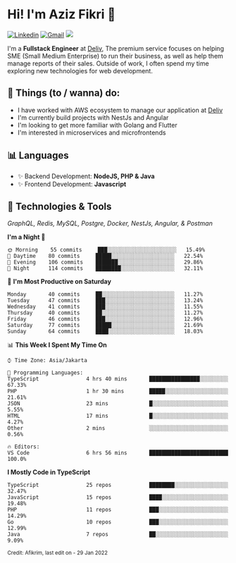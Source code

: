 <!-- Greetings -->
# Hi! I'm Aziz Fikri :bow:

<!-- Social Media -->
[![Linkedin](https://img.shields.io/badge/-afikrim-blue?style=flat&logo=Linkedin&logoColor=white)](https://www.linkedin.com/in/afikrim/)
[![Gmail](https://img.shields.io/badge/-afikrim10@gmail.com-c14438?style=flat&logo=Gmail&logoColor=white)](mailto:afikrim10@gmail.com)
![](https://komarev.com/ghpvc/?username=afikrim&label=Visitor&color=2bbc8a)

<!-- Introduction -->
I'm a **Fullstack Engineer** at [Deliv](https://kios.deliv.id), The premium service focuses on helping SME (Small Medium Enterprise) to run their business, as well as help them manage reports of their sales. Outside of work, I often spend my time exploring new technologies for web development.

## 📃 Things (to / wanna) do:
- I have worked with AWS ecosystem to manage our application at [Deliv](https://kios.deliv.id)
- I'm currently build projects with NestJs and Angular
- I'm looking to get more familiar with Golang and Flutter
- I'm interested in microservices and microfrontends

## 📊 Languages
- ✨ Backend Development: **NodeJS, PHP & Java**
- ✨ Frontend Development: **Javascript**

## 🔧 Technologies & Tools
*GraphQL, Redis, MySQL, Postgre, Docker, NestJs, Angular, & Postman*

<!--START_SECTION:waka-->
**I'm a Night 🦉** 

```text
🌞 Morning    55 commits     ███░░░░░░░░░░░░░░░░░░░░░░   15.49% 
🌆 Daytime    80 commits     █████░░░░░░░░░░░░░░░░░░░░   22.54% 
🌃 Evening    106 commits    ███████░░░░░░░░░░░░░░░░░░   29.86% 
🌙 Night      114 commits    ████████░░░░░░░░░░░░░░░░░   32.11%

```
📅 **I'm Most Productive on Saturday** 

```text
Monday       40 commits     ██░░░░░░░░░░░░░░░░░░░░░░░   11.27% 
Tuesday      47 commits     ███░░░░░░░░░░░░░░░░░░░░░░   13.24% 
Wednesday    41 commits     ███░░░░░░░░░░░░░░░░░░░░░░   11.55% 
Thursday     40 commits     ██░░░░░░░░░░░░░░░░░░░░░░░   11.27% 
Friday       46 commits     ███░░░░░░░░░░░░░░░░░░░░░░   12.96% 
Saturday     77 commits     █████░░░░░░░░░░░░░░░░░░░░   21.69% 
Sunday       64 commits     ████░░░░░░░░░░░░░░░░░░░░░   18.03%

```


📊 **This Week I Spent My Time On** 

```text
⌚︎ Time Zone: Asia/Jakarta

💬 Programming Languages: 
TypeScript               4 hrs 40 mins       ████████████████░░░░░░░░░   67.33% 
PHP                      1 hr 30 mins        █████░░░░░░░░░░░░░░░░░░░░   21.61% 
JSON                     23 mins             █░░░░░░░░░░░░░░░░░░░░░░░░   5.55% 
HTML                     17 mins             █░░░░░░░░░░░░░░░░░░░░░░░░   4.27% 
Other                    2 mins              ░░░░░░░░░░░░░░░░░░░░░░░░░   0.56%

🔥 Editors: 
VS Code                  6 hrs 56 mins       █████████████████████████   100.0%

```

**I Mostly Code in TypeScript** 

```text
TypeScript               25 repos            ████████░░░░░░░░░░░░░░░░░   32.47% 
JavaScript               15 repos            ████░░░░░░░░░░░░░░░░░░░░░   19.48% 
PHP                      11 repos            ███░░░░░░░░░░░░░░░░░░░░░░   14.29% 
Go                       10 repos            ███░░░░░░░░░░░░░░░░░░░░░░   12.99% 
Java                     7 repos             ██░░░░░░░░░░░░░░░░░░░░░░░   9.09%

```



<!--END_SECTION:waka-->

<sub>Credit: Afikrim, last edit on - 29 Jan 2022</sub>
